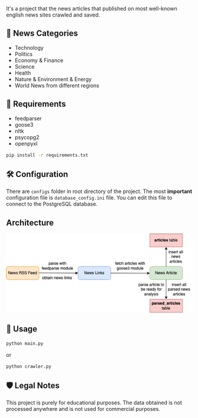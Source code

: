 It's a project that the news articles that published on most well-known english news sites crawled and saved.

## 📰 News Categories
- Technology
- Politics
- Economy & Finance
- Science
- Health
- Nature & Environment & Energy
- World News from different regions

## 🔗 Requirements
- feedparser
- goose3
- nltk
- psycopg2
- openpyxl

```bash
pip install -r requirements.txt
```

## 🛠 Configuration

There are `configs` folder in root directory of the project. The most **important** configuration file is `database_config.ini` file. You can edit this file to connect to the PostgreSQL database.

## Architecture

![Project architecture](/architecture.png "Project architecture")

## 🏹 Usage

```bash
python main.py
```

or

```bash
python crawler.py
```

## 🛡 Legal Notes

This project is purely for educational purposes. The data obtained is not processed anywhere and is not used for commercial purposes.
